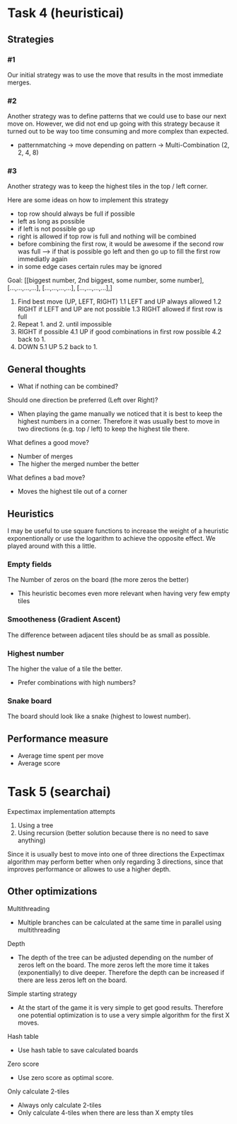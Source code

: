# Task 4 (heuristicai)

## Strategies

### #1

Our initial strategy was to use the move that results in the most immediate merges.

### #2

Another strategy was to define patterns that we could use to base our next move on. However, we did not end up going with this strategy because it turned out to be way too time consuming and more complex than expected.

- patternmatching -> move depending on pattern
-> Multi-Combination (2, 2, 4, 8)

### #3

Another strategy was to keep the highest tiles in the top / left corner.

Here are some ideas on how to implement this strategy

- top row should always be full if possible
- left as long as possible
- if left is not possible go up
- right is allowed if top row is full and nothing will be combined
- before combining the first row, it would be awesome if the second row was full
--> if that is possible go left and then go up to fill the first row immediatly again
- in some edge cases certain rules may be ignored

Goal: [[biggest number, 2nd biggest, some number, some number], 
        [...,...,...,...],
        [...,...,...,...],
        [...,...,...,...],]


1. Find best move (UP, LEFT, RIGHT)
        1.1 LEFT and UP always allowed
        1.2 RIGHT if LEFT and UP are not possible
        1.3 RIGHT allowed if first row is full
3. Repeat 1. and 2. until impossible
4. RIGHT if possible
        4.1 UP if good combinations in first row possible 4.2 back to 1.
5. DOWN
        5.1 UP
        5.2 back to 1.

## General thoughts

- What if nothing can be combined?

Should one direction be preferred (Left over Right)?

- When playing the game manually we noticed that it is best to keep the highest numbers in a corner. Therefore it was usually best to move in two directions (e.g. top / left) to keep the highest tile there.

What defines a good move?

- Number of merges
- The higher the merged number the better

What defines a bad move?

- Moves the highest tile out of a corner



## Heuristics

I may be useful to use square functions to increase the weight of a heuristic exponentionally or use the logarithm to achieve the opposite effect. We played around with this a little.

### Empty fields

The Number of zeros on the board (the more zeros the better)

- This heuristic becomes even more relevant when having very few empty tiles

### Smootheness (Gradient Ascent)

The difference between adjacent tiles should be as small as possible.

### Highest number

The higher the value of a tile the better.

- Prefer combinations with high numbers?

### Snake board

The board should look like a snake (highest to lowest number).

## Performance measure

- Average time spent per move
- Average score

# Task 5 (searchai)

Expectimax implementation attempts

1. Using a tree
2. Using recursion (better solution because there is no need to save anything)

Since it is usually best to move into one of three directions the Expectimax algorithm may perform better when only regarding 3 directions, since that improves performance or allowes to use a higher depth.

## Other optimizations

Multithreading

- Multiple branches can be calculated at the same time in parallel using multithreading

Depth

- The depth of the tree can be adjusted depending on the number of zeros left on the board. The more zeros left the more time it takes (exponentially) to dive deeper. Therefore the depth can be increased if there are less zeros left on the board.

Simple starting strategy

- At the start of the game it is very simple to get good results. Therefore one potential optimization is to use a very simple algorithm for the first X moves.

Hash table

- Use hash table to save calculated boards

Zero score

- Use zero score as optimal score.

Only calculate 2-tiles

- Always only calculate 2-tiles
- Only calculate 4-tiles when there are less than X empty tiles